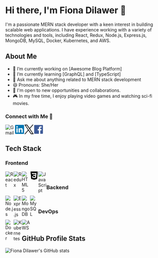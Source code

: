 # Hi there, I'm Fiona Dilawer 👋

I'm a passionate MERN stack developer with a keen interest in building scalable web applications. I have experience working with a variety of technologies and tools, including React, Redux, Node.js, Express.js, MongoDB, MySQL, Docker, Kubernetes, and AWS.

## About Me

- 🔭 I’m currently working on [Awesome Blog Platform]
- 🌱 I’m currently learning [GraphQL] and [TypeScript]
- 💬 Ask me about anything related to MERN stack development
- 😄 Pronouns: She/Her
- 💼 I'm open to new opportunities and collaborations.
- 🎮 In my free time, I enjoy playing video games and watching sci-fi movies.

### Connect with Me 🤝

[<img align="left" alt="Gmail" width="30px" src="https://img.icons8.com/fluent/48/000000/gmail.png" />][email]
[<img align="left" alt="LinkedIn" width="30px" src="https://raw.githubusercontent.com/devicons/devicon/master/icons/linkedin/linkedin-original.svg" />][linkedin]
[<img align="left" alt="Twitter" width="30px" src="https://raw.githubusercontent.com/devicons/devicon/master/icons/twitter/twitter-original.svg" />][twitter]
[<img align="left" alt="Facebook" width="30px" src="https://raw.githubusercontent.com/devicons/devicon/master/icons/facebook/facebook-original.svg" />][facebook]

<br />
<br />

<!-- Links to your social media accounts -->
[github]: https://github.com/fionadilawer/
[linkedin]: https://www.linkedin.com/in/fionadilawer/
[twitter]: https://twitter.com/fionadilawer
[instagram]: https://www.instagram.com/fionadilawer/
[facebook]: https://www.facebook.com/fionadilawer/
[email]: mailto:fionadilawer@example.com

## Tech Stack

### Frontend

[<img align="left" alt="React" width="26px" src="https://raw.githubusercontent.com/simple-icons/simple-icons/develop/icons/react.svg" />][react]
[<img align="left" alt="Redux" width="26px" src="https://raw.githubusercontent.com/simple-icons/simple-icons/develop/icons/redux.svg" />][redux]
[<img align="left" alt="HTML5" width="26px" src="https://raw.githubusercontent.com/simple-icons/simple-icons/develop/icons/html5.svg" />][html]
[<img align="left" alt="CSS3" width="26px" src="https://raw.githubusercontent.com/simple-icons/simple-icons/develop/icons/css3.svg" />][css]
[<img align="left" alt="JavaScript" width="26px" src="https://raw.githubusercontent.com/simple-icons/simple-icons/develop/icons/javascript.svg" />][javascript]

<br />

### Backend

[<img align="left" alt="Node.js" width="26px" src="https://raw.githubusercontent.com/rahulbanerjee26/githubAboutMeGenerator/main/icons/nodejs.svg" />][nodejs]
[<img align="left" alt="Express.js" width="26px" src="https://raw.githubusercontent.com/rahulbanerjee26/githubAboutMeGenerator/main/icons/express.svg" />][express]
[<img align="left" alt="MongoDB" width="26px" src="https://raw.githubusercontent.com/rahulbanerjee26/githubAboutMeGenerator/main/icons/mongodb.svg" />][mongodb]
[<img align="left" alt="MySQL" width="26px" src="https://raw.githubusercontent.com/rahulbanerjee26/githubAboutMeGenerator/main/icons/mysql.svg" />][mysql]

<br />

### DevOps

[<img align="left" alt="Docker" width="26px" src="https://raw.githubusercontent.com/rahulbanerjee26/githubAboutMeGenerator/main/icons/docker.svg" />][docker]
[<img align="left" alt="Kubernetes" width="26px" src="https://raw.githubusercontent.com/rahulbanerjee26/githubAboutMeGenerator/main/icons/kubernetes.svg" />][kubernetes]
[<img align="left" alt="AWS" width="26px" src="https://raw.githubusercontent.com/rahulbanerjee26/githubAboutMeGenerator/main/icons/aws.svg" />][aws]

<br />

## GitHub Profile Stats

![Fiona Dilawer's GitHub stats](https://github-readme-stats.vercel.app/api?username=fionadilawer&show_icons=true&theme=radical)

[linkedin]: https://www.linkedin.com/in/fionadilawer/
[twitter]: https://twitter.com/fionadilawer
[email]: mailto:fionadilawer@example.com
[website]: https://fionadilawer.com
[react]: https://reactjs.org/
[redux]: https://redux.js.org/
[html]: https://developer.mozilla.org/en-US/docs/Web/HTML
[css]: https://developer.mozilla.org/en-US/docs/Web/CSS
[javascript]: https://developer.mozilla.org/en-US/docs/Web/JavaScript
[nodejs]: https://nodejs.org/
[express]: https://expressjs.com/
[mongodb]: https://www.mongodb.com/
[mysql]: https://www.mysql.com/
[docker]: https://www.docker.com/
[kubernetes]: https://kubernetes.io/
[aws]: https://aws.amazon.com/
